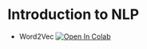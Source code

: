 # Introduction to NLP

* Word2Vec [![Open In Colab](https://colab.research.google.com/assets/colab-badge.svg)](https://colab.research.google.com/github/matyushinleonid/hse_se_ml/blob/master/2020/s09-word2vec/s09-word2vec.ipynb)
